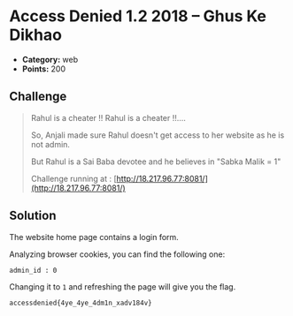 # Access Denied 1.2 2018 – Ghus Ke Dikhao

* **Category:** web
* **Points:** 200

## Challenge

> Rahul is a cheater !! Rahul is a cheater !!....
>
> So, Anjali made sure Rahul doesn't get access to her website as he is not admin.
>
> But Rahul is a Sai Baba devotee and he believes in "Sabka Malik = 1"
>
> Challenge running at : [http://18.217.96.77:8081/](http://18.217.96.77:8081/)

## Solution

The website home page contains a login form.

Analyzing browser cookies, you can find the following one:

```
admin_id : 0
```

Changing it to `1` and refreshing the page will give you the flag.

```
accessdenied{4ye_4ye_4dm1n_xadv184v}
```